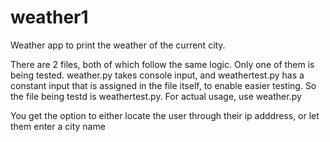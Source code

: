 # weather1
Weather app to print the weather of the current city.

There are 2 files, both of which follow the same logic. Only one of them is being tested. weather.py takes console input, and weathertest.py has a constant input that is assigned in the file itself, to enable easier testing. 
So the file being testd is weathertest.py. For actual usage, use weather.py

You get the option to either locate the user through their ip adddress, or let them enter a city name
